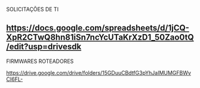 SOLICITAÇÕES DE TI

https://docs.google.com/spreadsheets/d/1jCQ-XpR2CTwQ8hn81iSn7ncYcUTaKrXzD1_50Zao0tQ/edit?usp=drivesdk
-------------------------------------------
FIRMWARES ROTEADORES

https://drive.google.com/drive/folders/15GDuuCBdtfG3pYhJaIMUMGFBWvCI6FL-
